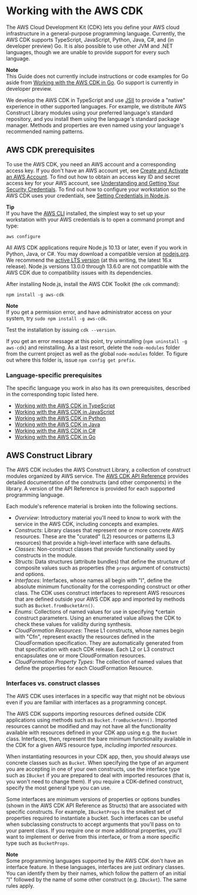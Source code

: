 # Working with the AWS CDK<a name="work-with"></a>

The AWS Cloud Development Kit \(CDK\) lets you define your AWS cloud infrastructure in a general\-purpose programming language\. Currently, the AWS CDK supports TypeScript, JavaScript, Python, Java, C\#, and \(in developer preview\) Go\. It is also possible to use other JVM and \.NET languages, though we are unable to provide support for every such language\.

**Note**  
This Guide does not currently include instructions or code examples for Go aside from [Working with the AWS CDK in Go](work-with-cdk-go.md)\. Go support is currently in developer preview\.

We develop the AWS CDK in TypeScript and use [JSII](https://github.com/aws/jsii) to provide a "native" experience in other supported languages\. For example, we distribute AWS Construct Library modules using your preferred language's standard repository, and you install them using the language's standard package manager\. Methods and properties are even named using your language's recommended naming patterns\.

## AWS CDK prerequisites<a name="work-with-prerequisites"></a>

To use the AWS CDK, you need an AWS account and a corresponding access key\. If you don't have an AWS account yet, see [Create and Activate an AWS Account](https://aws.amazon.com/premiumsupport/knowledge-center/create-and-activate-aws-account/)\. To find out how to obtain an access key ID and secret access key for your AWS account, see [Understanding and Getting Your Security Credentials](https://docs.aws.amazon.com/general/latest/gr/aws-sec-cred-types.html)\. To find out how to configure your workstation so the AWS CDK uses your credentials, see [Setting Credentials in Node\.js](https://docs.aws.amazon.com/sdk-for-javascript/v2/developer-guide/setting-credentials-node.html)\.

**Tip**  
If you have the [AWS CLI](https://aws.amazon.com/cli/) installed, the simplest way to set up your workstation with your AWS credentials is to open a command prompt and type:  

```
aws configure
```

All AWS CDK applications require Node\.js 10\.13 or later, even if you work in Python, Java, or C\#\. You may download a compatible version at [nodejs\.org](https://nodejs.org/)\. We recommend the [active LTS version](https://nodejs.org/en/about/releases/) \(at this writing, the latest 16\.x release\)\. Node\.js versions 13\.0\.0 through 13\.6\.0 are not compatible with the AWS CDK due to compatibility issues with its dependencies\.

After installing Node\.js, install the AWS CDK Toolkit \(the `cdk` command\):

```
npm install -g aws-cdk
```

**Note**  
If you get a permission error, and have administrator access on your system, try `sudo npm install -g aws-cdk`\.

Test the installation by issuing `cdk --version`\. 

If you get an error message at this point, try uninstalling \(`npm uninstall -g aws-cdk`\) and reinstalling\. As a last resort, delete the `node-modules` folder from the current project as well as the global `node-modules` folder\. To figure out where this folder is, issue `npm config get prefix`\.

### Language\-specific prerequisites<a name="work-with-prerequisites-language"></a>

The specific language you work in also has its own prerequisites, described in the corresponding topic listed here\.
+ [Working with the AWS CDK in TypeScript](work-with-cdk-typescript.md)
+ [Working with the AWS CDK in JavaScript](work-with-cdk-javascript.md)
+ [Working with the AWS CDK in Python](work-with-cdk-python.md)
+ [Working with the AWS CDK in Java](work-with-cdk-java.md)
+ [Working with the AWS CDK in C\#](work-with-cdk-csharp.md)
+ [Working with the AWS CDK in Go](work-with-cdk-go.md)

## AWS Construct Library<a name="work-with-library"></a>

The AWS CDK includes the AWS Construct Library, a collection of construct modules organized by AWS service\. The [AWS CDK API Reference](https://docs.aws.amazon.com/cdk/api/latest/docs/aws-construct-library.html) provides detailed documentation of the constructs \(and other components\) in the library\. A version of the API Reference is provided for each supported programming language\.

Each module's reference material is broken into the following sections\. 
+ *Overview*: Introductory material you'll need to know to work with the service in the AWS CDK, including concepts and examples\.
+ *Constructs*: Library classes that represent one or more concrete AWS resources\. These are the "curated" \(L2\) resources or patterns \(L3 resources\) that provide a high\-level interface with sane defaults\.
+ *Classes*: Non\-construct classes that provide functionality used by constructs in the module\.
+ *Structs*: Data structures \(attribute bundles\) that define the structure of composite values such as properties \(the `props` argument of constructs\) and options\.
+ *Interfaces*: Interfaces, whose names all begin with "I", define the absolute minimum functionality for the corresponding construct or other class\. The CDK uses construct interfaces to represent AWS resources that are defined outside your AWS CDK app and imported by methods such as `Bucket.fromBucketArn()`\. 
+ *Enums*: Collections of named values for use in specifying \*certain construct parameters\. Using an enumerated value allows the CDK to check these values for validity during synthesis\.
+ *CloudFormation Resources*: These L1 constructs, whose names begin with "Cfn", represent exactly the resources defined in the CloudFormation specification\. They are automatically generated from that specification with each CDK release\. Each L2 or L3 construct encapsulates one or more CloudFormation resources\.
+ *CloudFormation Property Types*: The collection of named values that define the properties for each CloudFormation Resource\.

### Interfaces vs\. construct classes<a name="work-with-library-interfaces"></a>

The AWS CDK uses interfaces in a specific way that might not be obvious even if you are familiar with interfaces as a programming concept\.

The AWS CDK supports importing resources defined outside CDK applications using methods such as `Bucket.fromBucketArn()`\. Imported resources cannot be modified and may not have all the functionality available with resources defined in your CDK app using e\.g\. the `Bucket` class\. Interfaces, then, represent the bare minimum functionality available in the CDK for a given AWS resource type, *including imported resources\.*

When instantiating resources in your CDK app, then, you should always use concrete classes such as `Bucket`\. When specifying the type of an argument you are accepting in one of your own constructs, use the interface type such as `IBucket` if you are prepared to deal with imported resources \(that is, you won't need to change them\)\. If you require a CDK\-defined construct, specify the most general type you can use\.

Some interfaces are minimum versions of properties or options bundles \(shown in the AWS CDK API Reference as Structs\) that are associated with specific constructs\. For example, `IBucketProps` is the smallest set of properties required to instantiate a bucket\. Such interfaces can be useful when subclassing constructs to accept arguments that you'll pass on to your parent class\. If you require one or more additional properties, you'll want to implement or derive from this interface, or from a more specific type such as `BucketProps`\.

**Note**  
Some programming languages supported by the AWS CDK don't have an interface feature\. In these languages, interfaces are just ordinary classes\. You can identify them by their names, which follow the pattern of an initial "I" followed by the name of some other construct \(e\.g\. `IBucket`\)\. The same rules apply\.